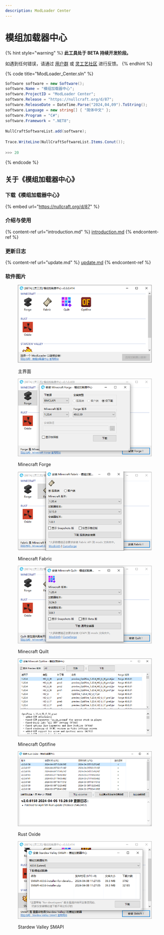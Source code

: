 ```yaml
---
description: ModLoader Center
---
```


# 模组加载器中心

{% hint style="warning" %}
**此工具处于 BETA 持续开发阶段。**

如遇到任何错误，请通过 [用户群](https://jq.qq.com/?\_wv=1027\&k=A9YzWvbS) 或 [灵工艺社区](https://nullcraft.org/t/feedback) 进行反馈。
{% endhint %}

{% code title="ModLoader_Center.sln" %}
```csharp
Software software = new Software();
software.Name = "模组加载器中心";
software.ProjectID = "ModLoader Center";
software.Release = "https://nullcraft.org/d/87";
software.ReleaseDate = DateTime.Parse("2024,04,09").ToString();
software.Language = new string[] { "简体中文" };
software.Program = "C#";
software.Framework = ".NET8";

NullCraftSoftwareList.add(software);

Trace.WriteLine(NullCraftSoftwareList.Items.Conut());

>>> 20
```
{% endcode %}

## 关于《模组加载器中心》

### 下载《模组加载器中心》

{% embed url="https://nullcraft.org/d/87" %}

### 介绍与使用

{% content-ref url="introduction.md" %}
[introduction.md](introduction.md)
{% endcontent-ref %}

### 更新日志

{% content-ref url="update.md" %}
[update.md](update.md)
{% endcontent-ref %}

### 软件图片

<figure><img src="../../.gitbook/assets/modloader_center_home.png" alt=""><figcaption><p>主界面</p></figcaption></figure>

<figure><img src="../../.gitbook/assets/modloader_center_minecraft_forge.png" alt=""><figcaption><p>Minecraft Forge</p></figcaption></figure>

<figure><img src="../../.gitbook/assets/modloader_center_minecraft_fabric.png" alt=""><figcaption><p>Minecraft Fabric</p></figcaption></figure>

<figure><img src="../../.gitbook/assets/modloader_center_minecraft_quilt.png" alt=""><figcaption><p>Minecraft Quilt</p></figcaption></figure>

<figure><img src="../../.gitbook/assets/modloader_center_minecraft_optifine.png" alt=""><figcaption><p>Minecraft Optifine</p></figcaption></figure>

<figure><img src="../../.gitbook/assets/modloader_center_rust_oxide.png" alt=""><figcaption><p>Rust Oxide</p></figcaption></figure>

<figure><img src="../../.gitbook/assets/modloader_center_stardew_valley_smapi.png" alt=""><figcaption><p>Stardew Valley SMAPI</p></figcaption></figure>
